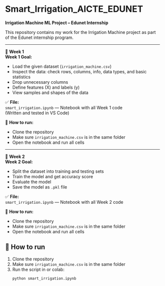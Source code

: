 # Smart_Irrigation_AICTE_EDUNET
**Irrigation Machine ML Project – Edunet Internship**

This repository contains my work for the Irrigation Machine project as part of the Edunet internship program.

---

📌 **Week 1**  
**Week 1 Goal:**  
- Load the given dataset (`irrigation_machine.csv`)
- Inspect the data: check rows, columns, info, data types, and basic statistics
- Drop unnecessary columns
- Define features (X) and labels (y)
- View samples and shapes of the data

✅ **File:**  
`smart_irrigation.ipynb` — Notebook with all Week 1 code  
(Written and tested in VS Code)

📌 **How to run:**  
- Clone the repository  
- Make sure `irrigation_machine.csv` is in the same folder  
- Open the notebook and run all cells

---

📌 **Week 2**  
**Week 2 Goal:**  
- Split the dataset into training and testing sets
- Train the model and get accuracy score
- Evaluate the model
- Save the model as `.pkl` file

✅ **File:**  
`smart_irrigation.ipynb` — Notebook with all Week 2 code

📌 **How to run:**  
- Clone the repository  
- Make sure `irrigation_machine.csv` is in the same folder  
- Open the notebook and run all cells


## 📌 How to run

1. Clone the repository  
2. Make sure `irrigation_machine.csv` is in the same folder  
3. Run the script in or colab:
   ```bash
   python smart_irrigation.ipynb
